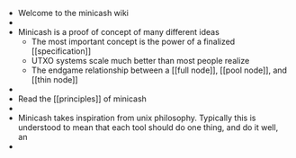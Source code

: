 - Welcome to the minicash wiki
-
- Minicash is a proof of concept of many different ideas
	- The most important concept is the power of a finalized [[specification]]
	- UTXO systems scale much better than most people realize
	- The endgame relationship between a [[full node]], [[pool node]], and [[thin node]]
-
- Read the [[principles]] of minicash
-
- Minicash takes inspiration from unix philosophy. Typically this is understood to mean that each tool should do one thing, and do it well, an
-